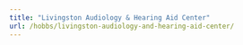 ```yaml
---
title: "Livingston Audiology & Hearing Aid Center"
url: /hobbs/livingston-audiology-and-hearing-aid-center/
---
```

